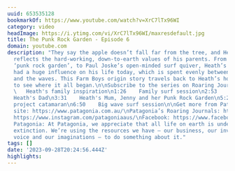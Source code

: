 ```yaml
---
uuid: 653535128
bookmarkOf: https://www.youtube.com/watch?v=XrC7lTx96WI
category: video
headImage: https://i.ytimg.com/vi/XrC7lTx96WI/maxresdefault.jpg
title: The Punk Rock Garden - Episode 6
domain: youtube.com
description: "They say the apple doesn’t fall far from the tree, and Heath Joske definitely
  reflects the hard-working, down-to-earth values of his parents. From Jenny Joske’s
  ‘punk rock garden’, to Paul Joske’s open-minded surf quiver, Heath’s folks have
  had a huge influence on his life today, which is spent evenly between the garden
  and the waves. This Farm Boys origin story travels back to Heath’s hometown of Valla,
  to see where it all began.\n\nSubscribe to the series on Roaring Journals: https://www.patagonia.com.au/farmboys\n\n0:00
  \   Heath's family inspiration\n1:26    Family surf session\n2:53    Paul Joske,
  Heath's Dad\n3:31    Heath's Mum, Jenny and her Punk Rock Garden\n5:20    Paul's
  project catamaran\n6:50    Big wave surf session\n\nGet more from Patagonia: \nOfficial
  site: https://www.patagonia.com.au/\nPatagonia’s Roaring Journals: https://www.patagonia.com.au/blogs/roaring-journals\nInstagram:
  https://www.instagram.com/patagoniaaus/\nFacebook: https://www.facebook.com/PatagoniaAustralia/\n\nAbout
  Patagonia: At Patagonia, we appreciate that all life on earth is under threat of
  extinction. We’re using the resources we have – our business, our investments, our
  voice and our imaginations – to do something about it."
tags: []
date: '2023-09-28T20:24:56.444Z'
highlights: 
---
```




